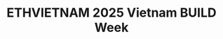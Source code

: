 ---
title: "ETHVIETNAM 2025 Vietnam BUILD Week"
startDate: 2025-08-09
location:
  city: "Ho Chi Minh"
  country: "Vietnam"
url: "https://ai-innovation-summit.com"
image: "/images/ai-event.png"    # 400×225
featured: true
eventType: ["AI"]  # Options: AI, Big Data, Cloud, Fintech, Gaming, IoT, Web3.0 (multiple selection allowed)
region: "Asia"     # Options: Americas, Asia, Europe, Other (single selection)
---